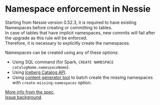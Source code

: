 # Namespace enforcement in Nessie

Starting from Nessie version 0.52.3, it is required to have existing Namespaces before creating or committing to tables.  
In case of tables that have implicit namespaces, new commits will fail after the upgrade as this rule will be enforced.  
Therefore, it is necessary to explicitly create the namespaces.

Namespaces can be created using any of these options:  
* Using SQL command (for Spark, `CREATE NAMESPACE catalogName.namespaceName`).   
* Using [Iceberg Catalog API](https://github.com/apache/iceberg/blob/3ab00171b48bb793a3b71845eb12d5077ba892f1/nessie/src/main/java/org/apache/iceberg/nessie/NessieCatalog.java#L262).   
* Using [content generator tool](https://github.com/projectnessie/nessie/blob/main/tools/content-generator/README.md) to batch create the missing namespaces with `create-missing-namespaces` option.

[More info from the spec](https://github.com/projectnessie/nessie/blob/main/api/NESSIE-SPEC-2-0.md#200-beta1).   
[Issue background](https://github.com/projectnessie/nessie/issues/6244).
